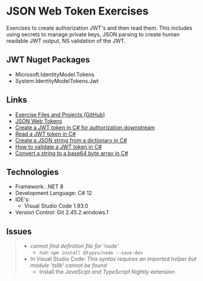 # JSON Web Token Exercises
Exercises to create authorization JWT's and then read them.  This includes using secrets to manage private keys, JSON parsing to create human readable JWT output, NS validation of the JWT.

## JWT Nuget Packages
- Microsoft.IdentityModel.Tokens
- System.IdentityModelTokens.Jwt

## Links
- [Exercise Files and Projects (GitHub)](https://github.com/mmelekus/JWTExercise)
- [JSON Web Tokens](https://jwt.io/)
- [Create a JWT token in C# for authorization downstream](https://www.bing.com/search?q=create+a+jwt+token+in+c%23+for+authorization+downstream&qs=n&form=QBRE&sp=-1&lq=0&pq=create+a+jwt+token+in+c%23+for+authorization+downstream&sc=11-53&sk=&cvid=D9DC3D394CD24674AC220CF6DD77D6BA&ghsh=0&ghacc=0&ghpl=&ntref=1)
- [Read a JWT token in C#](https://www.bing.com/search?q=read+a+jwt+token+in+c%23&qs=HS&sc=10-0&cvid=BFA0190528654F848800B1676D303957&FORM=QBLH&sp=1&lq=0)
- [Create a JSON string from a dictionary in C#](https://www.bing.com/search?q=create+a+json+object+from+a+dictionary+in+c%23&qs=n&form=QBRE&sp=-1&ghc=1&lq=0&pq=create+a+json+object+from+a+dictionary+in+c%23&sc=5-44&sk=&cvid=38E8239171CE47AF8928ECB8E02AAA63&ghsh=0&ghacc=0&ghpl=)
- [How to validate a JWT token in C#](https://www.bing.com/search?q=how+to+validate+a+jwt+token+in+c%23&qs=n&form=QBRE&sp=-1&ghc=1&lq=1&pq=how+to+validate+a+jwt+token+in+c%23&sc=2-33&sk=&cvid=CE212B6943CE4E02B1CFCCD5F3798463&ghsh=0&ghacc=0&ghpl=)
- [Convert a string to a base64 byte array in C#](https://www.bing.com/search?q=convert+a+string+to+a+base64+byte+array+c%23&form=ANNTH1&refig=CDFDB582362545A1B38D95293830A04E&pc=DCTS)

## Technologies
- Framework: .NET 8
- Development Language: C# 12
- IDE's:
  - Visual Studio Code 1.93.0
- Version Control: Git 2.45.2.windows.1


## Issues
> - *cannot find definition file for 'node'*
>   - run: `npm install @types/node --save-dev`
> - In Visual Studio Code: *This syntax requires an imported helper but module 'tslib' cannot be found*
>   - Install the *JavaScipt and TypeScript Nightly* extension